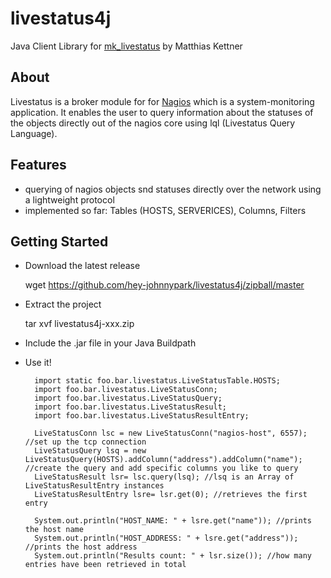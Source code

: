# livestatus4j #
Java Client Library for [mk_livestatus](http://mathias-kettner.de/checkmk_livestatus.html) by Matthias Kettner

## About ##
Livestatus is a broker module for for [Nagios](http://nagios.org) which is a system-monitoring application. It enables the user to query information about the statuses of the objects directly out of the nagios core using lql (Livestatus Query Language). 

## Features ##
* querying of nagios objects snd statuses directly over the network using a lightweight protocol
* implemented so far: Tables (HOSTS, SERVERICES), Columns, Filters

## Getting Started ##
* Download the latest release

	wget https://github.com/hey-johnnypark/livestatus4j/zipball/master

* Extract the project
	
	tar xvf livestatus4j-xxx.zip

* Include the .jar file in your Java Buildpath 

* Use it!

		import static foo.bar.livestatus.LiveStatusTable.HOSTS;
		import foo.bar.livestatus.LiveStatusConn;
		import foo.bar.livestatus.LiveStatusQuery;
		import foo.bar.livestatus.LiveStatusResult;
		import foo.bar.livestatus.LiveStatusResultEntry;

		LiveStatusConn lsc = new LiveStatusConn("nagios-host", 6557); //set up the tcp connection
		LiveStatusQuery lsq = new LiveStatusQuery(HOSTS).addColumn("address").addColumn("name"); //create the query and add specific columns you like to query
		LiveStatusResult lsr= lsc.query(lsq); //lsq is an Array of LiveStatusResultEntry instances 
		LiveStatusResultEntry lsre= lsr.get(0); //retrieves the first entry
		
		System.out.println("HOST_NAME: " + lsre.get("name")); //prints the host name
		System.out.println("HOST_ADDRESS: " + lsre.get("address")); //prints the host address
		System.out.println("Results count: " + lsr.size()); //how many entries have been retrieved in total




